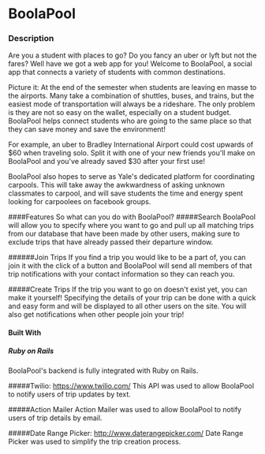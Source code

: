 # BoolaPool

### Description
Are you a student with places to go? Do you fancy an uber or lyft but not the fares? Well have we got a web app for you!
Welcome to BoolaPool, a social app that connects a variety of students with common destinations.

Picture it: At the end of the semester when students are leaving en masse to the airports. Many take a combination of shuttles, buses, and trains, but the easiest mode of transportation will always be a rideshare. The only problem is they are not so easy on the wallet, especially on a student budget. BoolaPool helps connect students who are going to the same place so that they can save money and save the environment! 

For example, an uber to Bradley International Airport could cost upwards of $60 when traveling solo. Split it with one of your new friends you'll make on BoolaPool and you've already saved $30 after your first use!

BoolaPool also hopes to serve as Yale's dedicated platform for coordinating carpools. This will take away the awkwardness of asking unknown classmates to carpool, and will save students the time and energy spent looking for carpoolees on facebook groups.

####Features
So what can you do with BoolaPool?
#####Search
BoolaPool will allow you to specify where you want to go and pull up all matching trips from our database that have been made by other users, making sure to exclude trips that have already passed their departure window.

######Join Trips
If you find a trip you would like to be a part of, you can join it with the click of a button and BoolaPool will send all members of that trip notifications with your contact information so they can reach you.

#####Create Trips
If the trip you want to go on doesn't exist yet, you can make it yourself! Specifying the details of your trip can be done with a quick and easy form and will be displayed to all other users on the site. You will also get notifications when other people join your trip!

#### Built With
##### Ruby on Rails
BoolaPool's backend is fully integrated with Ruby on Rails.

#####Twilio: https://www.twilio.com/
This API was used to allow BoolaPool to notify users of trip updates by text.

#####Action Mailer
Action Mailer was used to allow BoolaPool to notify users of trip details by email.

#####Date Range Picker: http://www.daterangepicker.com/
Date Range Picker was used to simplify the trip creation process.